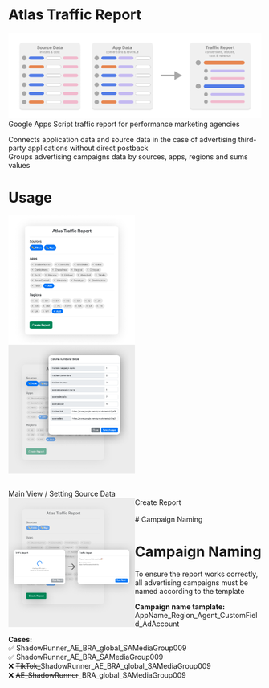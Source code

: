 # Atlas Traffic Report
<img src="./readme-slides/concept_schema.png"> 
Google Apps Script traffic report for performance marketing agencies<br>

Connects application data and source data in the case of advertising third-party applications without direct postback<br>
Groups advertising campaigns data by sources, apps, regions and sums values<br>


# Usage

<img src="./readme-slides/main_screen.png" style="width: 50%; display: flex;"><img src="./readme-slides/source_settings.png" style="width: 50%; display: flex;">

<br>
Main View / Setting Source Data
<br>
<img align="left" src="./readme-slides/creating_report.png" style="width: 50%;"> Create Report
<br>
<br>
# Campaign Naming
<br>


# Campaign Naming
To ensure the report works correctly, all advertising campaigns must be named according to the template

<b>Campaign name tamplate:</b>
AppName_Region_Agent_CustomField_AdAccount

<b>Cases:</b>
<br>
✅ ShadowRunner_AE_BRA_global_SAMediaGroup009 <br>
✅ ShadowRunner_AE_BRA_SAMediaGroup009 <br>
❌ <strike>TikTok_</strike>ShadowRunner_AE_BRA_global_SAMediaGroup009 <br>
❌ <strike>AE_ShadowRunner</strike>_BRA_global_SAMediaGroup009 <br>
